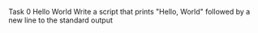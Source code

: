 Task 0 Hello World
Write a script that prints "Hello, World" followed by a new line to the standard output
